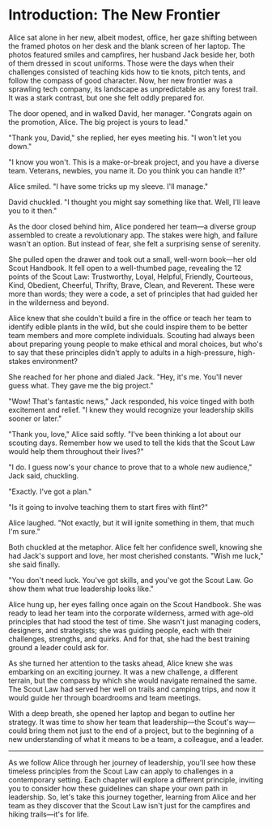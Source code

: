 # Introduction: The New Frontier

Alice sat alone in her new, albeit modest, office, her gaze shifting between the framed photos on her desk and the blank screen of her laptop. The photos featured smiles and campfires, her husband Jack beside her, both of them dressed in scout uniforms. Those were the days when their challenges consisted of teaching kids how to tie knots, pitch tents, and follow the compass of good character. Now, her new frontier was a sprawling tech company, its landscape as unpredictable as any forest trail. It was a stark contrast, but one she felt oddly prepared for.

The door opened, and in walked David, her manager. "Congrats again on the promotion, Alice. The big project is yours to lead."

"Thank you, David," she replied, her eyes meeting his. "I won't let you down."

"I know you won't. This is a make-or-break project, and you have a diverse team. Veterans, newbies, you name it. Do you think you can handle it?"

Alice smiled. "I have some tricks up my sleeve. I'll manage."

David chuckled. "I thought you might say something like that. Well, I'll leave you to it then."

As the door closed behind him, Alice pondered her team—a diverse group assembled to create a revolutionary app. The stakes were high, and failure wasn't an option. But instead of fear, she felt a surprising sense of serenity.

She pulled open the drawer and took out a small, well-worn book—her old Scout Handbook. It fell open to a well-thumbed page, revealing the 12 points of the Scout Law: Trustworthy, Loyal, Helpful, Friendly, Courteous, Kind, Obedient, Cheerful, Thrifty, Brave, Clean, and Reverent. These were more than words; they were a code, a set of principles that had guided her in the wilderness and beyond.

Alice knew that she couldn't build a fire in the office or teach her team to identify edible plants in the wild, but she could inspire them to be better team members and more complete individuals. Scouting had always been about preparing young people to make ethical and moral choices, but who's to say that these principles didn't apply to adults in a high-pressure, high-stakes environment?

She reached for her phone and dialed Jack. "Hey, it's me. You'll never guess what. They gave me the big project."

"Wow! That's fantastic news," Jack responded, his voice tinged with both excitement and relief. "I knew they would recognize your leadership skills sooner or later."

"Thank you, love," Alice said softly. "I've been thinking a lot about our scouting days. Remember how we used to tell the kids that the Scout Law would help them throughout their lives?"

"I do. I guess now's your chance to prove that to a whole new audience," Jack said, chuckling.

"Exactly. I've got a plan."

"Is it going to involve teaching them to start fires with flint?"

Alice laughed. "Not exactly, but it will ignite something in them, that much I'm sure."

Both chuckled at the metaphor. Alice felt her confidence swell, knowing she had Jack's support and love, her most cherished constants. "Wish me luck," she said finally.

"You don't need luck. You've got skills, and you've got the Scout Law. Go show them what true leadership looks like."

Alice hung up, her eyes falling once again on the Scout Handbook. She was ready to lead her team into the corporate wilderness, armed with age-old principles that had stood the test of time. She wasn't just managing coders, designers, and strategists; she was guiding people, each with their challenges, strengths, and quirks. And for that, she had the best training ground a leader could ask for.

As she turned her attention to the tasks ahead, Alice knew she was embarking on an exciting journey. It was a new challenge, a different terrain, but the compass by which she would navigate remained the same. The Scout Law had served her well on trails and camping trips, and now it would guide her through boardrooms and team meetings.

With a deep breath, she opened her laptop and began to outline her strategy. It was time to show her team that leadership—the Scout's way—could bring them not just to the end of a project, but to the beginning of a new understanding of what it means to be a team, a colleague, and a leader.

---

As we follow Alice through her journey of leadership, you'll see how these timeless principles from the Scout Law can apply to challenges in a contemporary setting. Each chapter will explore a different principle, inviting you to consider how these guidelines can shape your own path in leadership. So, let's take this journey together, learning from Alice and her team as they discover that the Scout Law isn't just for the campfires and hiking trails—it's for life.
